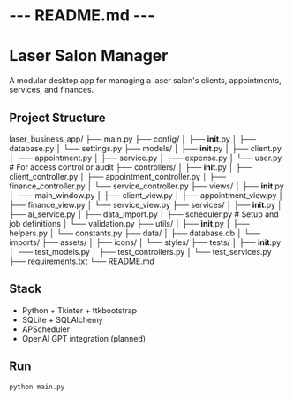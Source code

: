 # --- README.md ---
# Laser Salon Manager
A modular desktop app for managing a laser salon's clients, appointments, services, and finances.

## Project Structure
laser_business_app/
├── main.py
├── config/
│   ├── __init__.py
│   ├── database.py
│   └── settings.py
├── models/
│   ├── __init__.py
│   ├── client.py
│   ├── appointment.py
│   ├── service.py
│   ├── expense.py
│   └── user.py               # For access control or audit
├── controllers/
│   ├── __init__.py
│   ├── client_controller.py
│   ├── appointment_controller.py
│   ├── finance_controller.py
│   └── service_controller.py
├── views/
│   ├── __init__.py
│   ├── main_window.py
│   ├── client_view.py
│   ├── appointment_view.py
│   ├── finance_view.py
│   └── service_view.py
├── services/
│   ├── __init__.py
│   ├── ai_service.py
│   ├── data_import.py
│   ├── scheduler.py          # Setup and job definitions
│   └── validation.py
├── utils/
│   ├── __init__.py
│   ├── helpers.py
│   └── constants.py
├── data/
│   ├── database.db
│   └── imports/
├── assets/
│   ├── icons/
│   └── styles/
├── tests/
│   ├── __init__.py
│   ├── test_models.py
│   ├── test_controllers.py
│   └── test_services.py
├── requirements.txt
└── README.md

## Stack
- Python + Tkinter + ttkbootstrap
- SQLite + SQLAlchemy
- APScheduler
- OpenAI GPT integration (planned)

## Run
```bash
python main.py
```